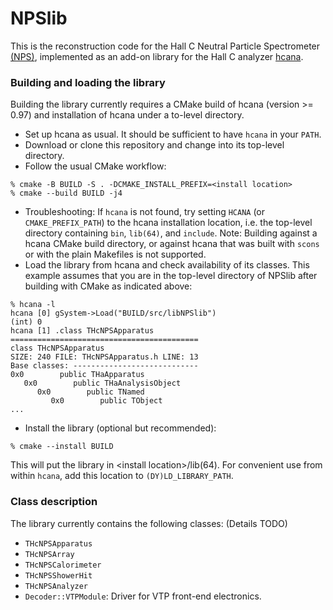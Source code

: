 # NPSlib

This is the reconstruction code for the Hall C Neutral Particle Spectrometer [(NPS)](https://wiki.jlab.org/cuawiki/index.php/Main_Page), implemented as an add-on library for the Hall C analyzer [hcana](https://github.com/JeffersonLab/hcana).

### Building and loading the library

Building the library currently requires a CMake build of hcana (version >= 0.97) and installation of hcana under a to-level directory.

* Set up hcana as usual. It should be sufficient to have `hcana` in your `PATH`. 
* Download or clone this repository and change into its top-level directory.
* Follow the usual CMake workflow:

```
% cmake -B BUILD -S . -DCMAKE_INSTALL_PREFIX=<install location>
% cmake --build BUILD -j4
```
* Troubleshooting: If `hcana` is not found, try setting `HCANA` (or `CMAKE_PREFIX_PATH`) to the hcana installation location, i.e. the top-level directory containing `bin`, `lib(64)`, and `include`. Note: Building against a hcana CMake build directory, or against hcana that was built with `scons` or with the plain Makefiles is not supported.
* Load the library from hcana and check availability of its classes. This example assumes that you are in the top-level directory of NPSlib after building with CMake as indicated above:

```
% hcana -l
hcana [0] gSystem->Load("BUILD/src/libNPSlib")
(int) 0
hcana [1] .class THcNPSApparatus
==========================================
class THcNPSApparatus
SIZE: 240 FILE: THcNPSApparatus.h LINE: 13
Base classes: ----------------------------
0x0        public THaApparatus
   0x0        public THaAnalysisObject
      0x0        public TNamed
         0x0        public TObject
...
```
* Install the library (optional but recommended):

```
% cmake --install BUILD
```
This will put the library in \<install location\>/lib(64). For convenient use from within `hcana`, add this location to `(DY)LD_LIBRARY_PATH`.

### Class description

The library currently contains the following classes: (Details TODO)

* `THcNPSApparatus`
* `THcNPSArray`
* `THcNPSCalorimeter`
* `THcNPSShowerHit`
* `THcNPSAnalyzer`
* `Decoder::VTPModule`: Driver for VTP front-end electronics.

